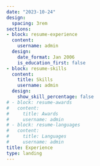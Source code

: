 ```yaml
---
date: "2023-10-24"
design:
  spacing: 3rem
sections:
- block: resume-experience
  content:
    username: admin
  design:
    date_format: Jan 2006
    is_education_first: false
- block: resume-skills
  content:
    title: Skills
    username: admin
  design:
    show_skill_percentage: false
# - block: resume-awards
#   content:
#     title: Awards
#     username: admin
# - block: resume-languages
#   content:
#     title: Languages
#     username: admin
title: Experience
type: landing
---
```

